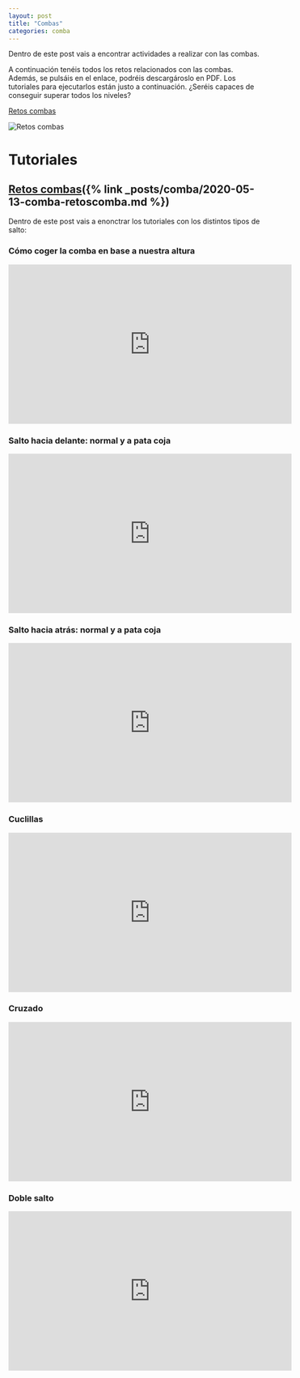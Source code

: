 ```yaml
---
layout: post
title: "Combas"
categories: comba
---
```


Dentro de este post vais a encontrar actividades a realizar con las combas. 

A continuación tenéis todos los retos relacionados con las combas. Además, se pulsáis en el enlace, podréis descargároslo en PDF. Los  tutoriales para ejecutarlos están justo a continuación. ¿Seréis capaces de conseguir superar todos los niveles?

[Retos combas](https://danieledufis.github.io/pdfs/Combas-retos-4.pdf)

![Retos combas](https://danieledufis.github.io/images_text/Combas-retos-4_page-0001%20(1).jpg)

# Tutoriales

## [Retos combas]({% link _posts/comba/2020-05-13-comba-retoscomba.md %})

Dentro de este post vais a enonctrar los tutoriales con los distintos tipos de salto:

### Cómo coger la comba en base a nuestra altura

<iframe width="560" height="315" src="https://www.youtube.com/embed/aySCtigo1W8" title="YouTube video player" frameborder="0" allow="accelerometer; autoplay; clipboard-write; encrypted-media; gyroscope; picture-in-picture" allowfullscreen></iframe>

### Salto hacia delante: normal y a pata coja

<iframe width="560" height="315" src="https://www.youtube.com/embed/W1YKVsTBo1s" title="YouTube video player" frameborder="0" allow="accelerometer; autoplay; clipboard-write; encrypted-media; gyroscope; picture-in-picture" allowfullscreen></iframe>

### Salto hacia atrás: normal y a pata coja

<iframe width="560" height="315" src="https://www.youtube.com/embed/ekSboqwav_U" title="YouTube video player" frameborder="0" allow="accelerometer; autoplay; clipboard-write; encrypted-media; gyroscope; picture-in-picture" allowfullscreen></iframe>

### Cuclillas

<iframe width="560" height="315" src="https://www.youtube.com/embed/sHGXTqiULdM" title="YouTube video player" frameborder="0" allow="accelerometer; autoplay; clipboard-write; encrypted-media; gyroscope; picture-in-picture" allowfullscreen></iframe>

### Cruzado

<iframe width="560" height="315" src="https://www.youtube.com/embed/iWCdOdwdPj4" title="YouTube video player" frameborder="0" allow="accelerometer; autoplay; clipboard-write; encrypted-media; gyroscope; picture-in-picture" allowfullscreen></iframe>

### Doble salto

<iframe width="560" height="315" src="https://www.youtube.com/embed/EQosFwh1VGo" title="YouTube video player" frameborder="0" allow="accelerometer; autoplay; clipboard-write; encrypted-media; gyroscope; picture-in-picture" allowfullscreen></iframe>

[Retos combas]:../../pdfs/Combas-retos-4.pdf
